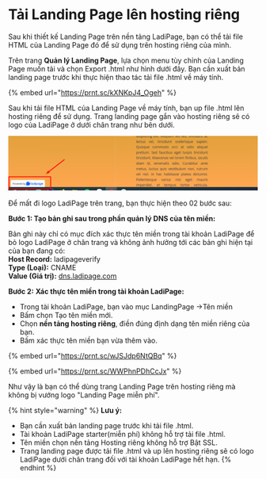 # Tải Landing Page lên hosting riêng

Sau khi thiết kế Landing Page trên nền tảng LadiPage, bạn có thể tải file HTML của Landing Page đó để sử dụng trên hosting riêng của mình.&#x20;

Trên trang **Quản lý Landing Page**, lựa chọn menu tùy chỉnh của Landing Page muốn tải và chọn Export .html như hình dưới đây. Bạn cần xuất bản landing page trước khi thực hiện thao tác tải file .html về máy tính.

{% embed url="https://prnt.sc/kXNKpJ4_Ogeh" %}

Sau khi tải file HTML của Landing Page về máy tính, bạn up file .html lên hosting riêng để sử dụng. Trang landing page gắn vào hosting riêng sẽ có logo của LadiPage ở dưới chân trang như bên dưới.

![](../../.gitbook/assets/logo.png)

Để mất đi logo LadiPage trên trang, bạn thực hiện theo 02 bước sau:

**Bước 1: Tạo bản ghi sau trong phần quản lý DNS của tên miền:**

Bản ghi này chỉ có mục đích xác thực tên miền trong tài khoản LadiPage để bỏ logo LadiPage ở chân trang và không ảnh hưởng tới các bản ghi hiện tại của bạn đang có:\
**Host Record:** ladipageverify\
**Type (Loại):** CNAME\
**Value (Giá trị):** [dns.ladipage.com](http://dns.ladipage.com/)

**Bước 2:** **Xác thực tên miền trong tài khoản LadiPage:**

* Trong tài khoản LadiPage, bạn vào mục LandingPage ->Tên miền
* Bấm chọn Tạo tên miền mới.
* Chọn **nền tảng hosting riêng**, điền đúng định dạng tên miền riêng của bạn.
* Bấm xác thực tên miền bạn vừa thêm vào.

{% embed url="https://prnt.sc/wJSJdp6NtQBq" %}

{% embed url="https://prnt.sc/WWPhnPDhCcJx" %}

Như vậy là bạn có thể dùng trang Landing Page trên hosting riêng mà không bị vướng logo "Landing Page miễn phí".

{% hint style="warning" %}
**Lưu ý:**

* Bạn cần xuất bản landing page trước khi tải file .html.
* Tài khoản LadiPage starter(miễn phí) không hỗ trợ tải file .html.
* Tên miền chọn nền tảng Hosting riêng không hỗ trợ Bật SSL.
* Trang landing page được tải file .html và up lên hosting riêng sẽ có logo LadiPage dưới chân trang đối với tài khoản LadiPage hết hạn.
{% endhint %}

